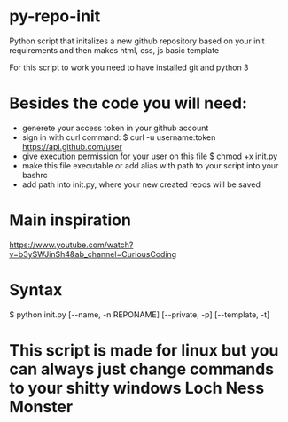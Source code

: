 # py-repo-init
Python script that initalizes a new github repository based on your init requirements and then makes html, css, js basic template

For this script to work you need to have installed git and python 3

# Besides the code you will need:
- generete your access token in your github account
- sign in with curl command:
    $ curl -u username:token https://api.github.com/user
- give execution permission for your user on this file
    $ chmod +x init.py
- make this file executable or add alias with path to your script into your bashrc
- add path into init.py, where your new created repos will be saved


# Main inspiration 
https://www.youtube.com/watch?v=b3ySWJinSh4&ab_channel=CuriousCoding

# Syntax 
$ python init.py [--name, -n REPONAME] [--private, -p] [--template, -t]

# This script is made for linux but you can always just change commands to your shitty windows Loch Ness Monster